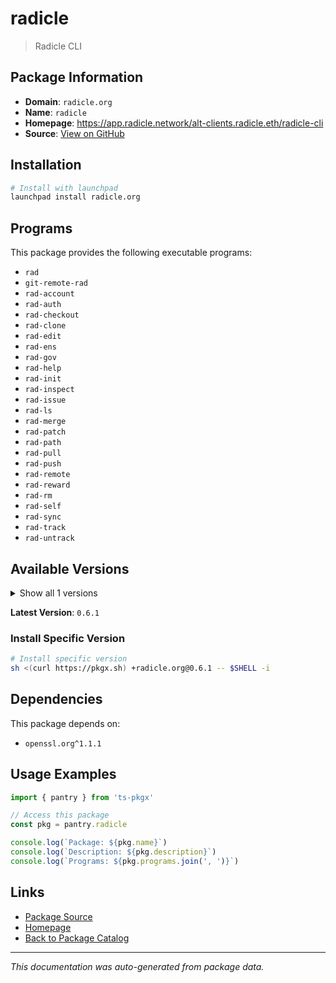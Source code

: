 # radicle

> Radicle CLI

## Package Information

- **Domain**: `radicle.org`
- **Name**: `radicle`
- **Homepage**: https://app.radicle.network/alt-clients.radicle.eth/radicle-cli
- **Source**: [View on GitHub](https://github.com/pkgxdev/pantry/tree/main/projects/radicle.org/package.yml)

## Installation

```bash
# Install with launchpad
launchpad install radicle.org
```

## Programs

This package provides the following executable programs:

- `rad`
- `git-remote-rad`
- `rad-account`
- `rad-auth`
- `rad-checkout`
- `rad-clone`
- `rad-edit`
- `rad-ens`
- `rad-gov`
- `rad-help`
- `rad-init`
- `rad-inspect`
- `rad-issue`
- `rad-ls`
- `rad-merge`
- `rad-patch`
- `rad-path`
- `rad-pull`
- `rad-push`
- `rad-remote`
- `rad-reward`
- `rad-rm`
- `rad-self`
- `rad-sync`
- `rad-track`
- `rad-untrack`

## Available Versions

<details>
<summary>Show all 1 versions</summary>

- `0.6.1`

</details>

**Latest Version**: `0.6.1`

### Install Specific Version

```bash
# Install specific version
sh <(curl https://pkgx.sh) +radicle.org@0.6.1 -- $SHELL -i
```

## Dependencies

This package depends on:

- `openssl.org^1.1.1`

## Usage Examples

```typescript
import { pantry } from 'ts-pkgx'

// Access this package
const pkg = pantry.radicle

console.log(`Package: ${pkg.name}`)
console.log(`Description: ${pkg.description}`)
console.log(`Programs: ${pkg.programs.join(', ')}`)
```

## Links

- [Package Source](https://github.com/pkgxdev/pantry/tree/main/projects/radicle.org/package.yml)
- [Homepage](https://app.radicle.network/alt-clients.radicle.eth/radicle-cli)
- [Back to Package Catalog](../../package-catalog.md)

---

*This documentation was auto-generated from package data.*
